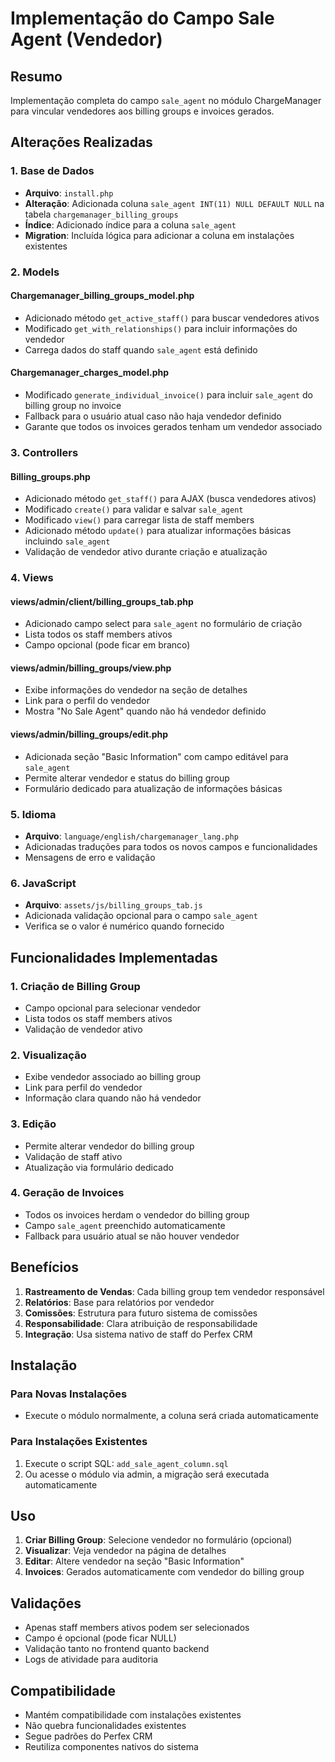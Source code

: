 # Implementação do Campo Sale Agent (Vendedor)

## Resumo
Implementação completa do campo `sale_agent` no módulo ChargeManager para vincular vendedores aos billing groups e invoices gerados.

## Alterações Realizadas

### 1. Base de Dados
- **Arquivo**: `install.php`
- **Alteração**: Adicionada coluna `sale_agent INT(11) NULL DEFAULT NULL` na tabela `chargemanager_billing_groups`
- **Índice**: Adicionado índice para a coluna `sale_agent`
- **Migration**: Incluída lógica para adicionar a coluna em instalações existentes

### 2. Models

#### Chargemanager_billing_groups_model.php
- Adicionado método `get_active_staff()` para buscar vendedores ativos
- Modificado `get_with_relationships()` para incluir informações do vendedor
- Carrega dados do staff quando `sale_agent` está definido

#### Chargemanager_charges_model.php
- Modificado `generate_individual_invoice()` para incluir `sale_agent` do billing group no invoice
- Fallback para o usuário atual caso não haja vendedor definido
- Garante que todos os invoices gerados tenham um vendedor associado

### 3. Controllers

#### Billing_groups.php
- Adicionado método `get_staff()` para AJAX (busca vendedores ativos)
- Modificado `create()` para validar e salvar `sale_agent`
- Modificado `view()` para carregar lista de staff members
- Adicionado método `update()` para atualizar informações básicas incluindo `sale_agent`
- Validação de vendedor ativo durante criação e atualização

### 4. Views

#### views/admin/client/billing_groups_tab.php
- Adicionado campo select para `sale_agent` no formulário de criação
- Lista todos os staff members ativos
- Campo opcional (pode ficar em branco)

#### views/admin/billing_groups/view.php
- Exibe informações do vendedor na seção de detalhes
- Link para o perfil do vendedor
- Mostra "No Sale Agent" quando não há vendedor definido

#### views/admin/billing_groups/edit.php
- Adicionada seção "Basic Information" com campo editável para `sale_agent`
- Permite alterar vendedor e status do billing group
- Formulário dedicado para atualização de informações básicas

### 5. Idioma
- **Arquivo**: `language/english/chargemanager_lang.php`
- Adicionadas traduções para todos os novos campos e funcionalidades
- Mensagens de erro e validação

### 6. JavaScript
- **Arquivo**: `assets/js/billing_groups_tab.js`
- Adicionada validação opcional para o campo `sale_agent`
- Verifica se o valor é numérico quando fornecido

## Funcionalidades Implementadas

### 1. Criação de Billing Group
- Campo opcional para selecionar vendedor
- Lista todos os staff members ativos
- Validação de vendedor ativo

### 2. Visualização
- Exibe vendedor associado ao billing group
- Link para perfil do vendedor
- Informação clara quando não há vendedor

### 3. Edição
- Permite alterar vendedor do billing group
- Validação de staff ativo
- Atualização via formulário dedicado

### 4. Geração de Invoices
- Todos os invoices herdam o vendedor do billing group
- Campo `sale_agent` preenchido automaticamente
- Fallback para usuário atual se não houver vendedor

## Benefícios

1. **Rastreamento de Vendas**: Cada billing group tem vendedor responsável
2. **Relatórios**: Base para relatórios por vendedor
3. **Comissões**: Estrutura para futuro sistema de comissões
4. **Responsabilidade**: Clara atribuição de responsabilidade
5. **Integração**: Usa sistema nativo de staff do Perfex CRM

## Instalação

### Para Novas Instalações
- Execute o módulo normalmente, a coluna será criada automaticamente

### Para Instalações Existentes
1. Execute o script SQL: `add_sale_agent_column.sql`
2. Ou acesse o módulo via admin, a migração será executada automaticamente

## Uso

1. **Criar Billing Group**: Selecione vendedor no formulário (opcional)
2. **Visualizar**: Veja vendedor na página de detalhes
3. **Editar**: Altere vendedor na seção "Basic Information"
4. **Invoices**: Gerados automaticamente com vendedor do billing group

## Validações

- Apenas staff members ativos podem ser selecionados
- Campo é opcional (pode ficar NULL)
- Validação tanto no frontend quanto backend
- Logs de atividade para auditoria

## Compatibilidade

- Mantém compatibilidade com instalações existentes
- Não quebra funcionalidades existentes
- Segue padrões do Perfex CRM
- Reutiliza componentes nativos do sistema 